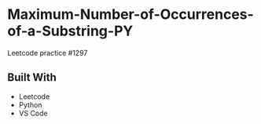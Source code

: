 # Maximum-Number-of-Occurrences-of-a-Substring-PY
Leetcode practice #1297

## Built With
- Leetcode
- Python
- VS Code
